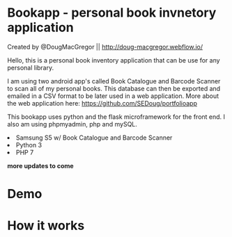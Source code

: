 # Bookapp - personal book invnetory application

Created by @DougMacGregor || http://doug-macgregor.webflow.io/

Hello, this is a personal book inventory application that can be use for any personal library. 

I am using two android app's called Book Catalogue and Barcode Scanner to scan all of my personal books. This database can then be exported and emailed in a CSV format to be later used in a web application. More about the web application here: https://github.com/SEDoug/portfolioapp

This bookapp uses python and the flask microframework for the front end.  I also am using phpmyadmin, php and mySQL.

<li>Samsung S5 w/ Book Catalogue and Barcode Scanner
<li>Python 3
<li>PHP 7

**more updates to come**

# Demo

# How it works

